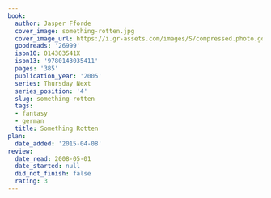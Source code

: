 ```yaml
---
book:
  author: Jasper Fforde
  cover_image: something-rotten.jpg
  cover_image_url: https://i.gr-assets.com/images/S/compressed.photo.goodreads.com/books/1479773726l/26999._SX98_.jpg
  goodreads: '26999'
  isbn10: 014303541X
  isbn13: '9780143035411'
  pages: '385'
  publication_year: '2005'
  series: Thursday Next
  series_position: '4'
  slug: something-rotten
  tags:
  - fantasy
  - german
  title: Something Rotten
plan:
  date_added: '2015-04-08'
review:
  date_read: 2008-05-01
  date_started: null
  did_not_finish: false
  rating: 3
---
```

